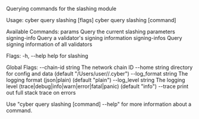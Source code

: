 Querying commands for the slashing module

Usage:
  cyber query slashing [flags]
  cyber query slashing [command]

Available Commands:
  params        Query the current slashing parameters
  signing-info  Query a validator's signing information
  signing-infos Query signing information of all validators

Flags:
  -h, --help   help for slashing

Global Flags:
      --chain-id string     The network chain ID
      --home string         directory for config and data (default "/Users/user//.cyber")
      --log_format string   The logging format (json|plain) (default "plain")
      --log_level string    The logging level (trace|debug|info|warn|error|fatal|panic) (default "info")
      --trace               print out full stack trace on errors

Use "cyber query slashing [command] --help" for more information about a command.
